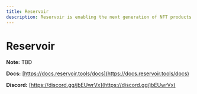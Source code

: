 ```yaml
---
title: Reservoir
description: Reservoir is enabling the next generation of NFT products and liquidity sources through open-source, on-chain NFT order aggregation.
---
```


# Reservoir

**Note:** TBD

**Docs:** [https://docs.reservoir.tools/docs](https://docs.reservoir.tools/docs)

**Discord:** [https://discord.gg/jbEUwrVx](https://discord.gg/jbEUwrVx)
